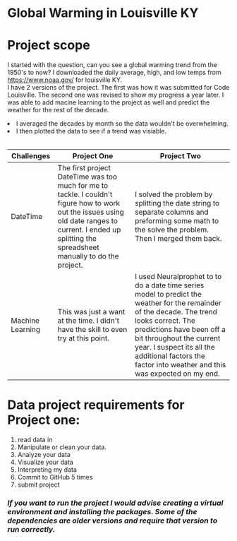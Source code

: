<h1>Global Warming in Louisville KY <h2>

<h1> <b>Project scope </b></h1>

I started with the question, can you see a global warming trend from the 1950's to now?
I downloaded the daily average, high, and low temps from https://www.noaa.gov/ for louisville KY. 
<br>
I have 2 versions of the project. The first was how it was submitted for Code Louisville. The second one was revised to show my progress a year later. I was able to add macine learning to the project as well and predict the weather for the rest of the decade. 

<li> I averaged the decades by month so the data wouldn't be overwhelming.</li>
<li> I then plotted the data to see if a trend was visiable.  </li> 
<br>

| Challenges    | Project One | Project Two |
| ----------- | ----------- | ------------ |
| DateTime      | The first project DateTime was too much for me to tackle. I couldn't figure how to work out the issues using old date ranges to current. I ended up splitting the spreadsheet manually to do the project.| I solved the problem by splitting the date string to separate columns and preforming some math to the solve the problem. Then I merged them back. |
| Machine Learning | This was just a want at the time. I didn't have the skill to even try at this point. | I used Neuralprophet to to do a date time series model to predict the weather for the remainder of the decade. The trend looks correct. The predictions have been off a bit throughout the current year. I suspect its all the additional factors the factor into weather and this was expected on my end. |


<h1><b>Data project requirements for Project one:</b></h1>

1. read data in 
2. Manipulate or clean your data. 
3. Analyze your data 
4. Visualize your data 
5. Interpreting my data
6. Commit to GitHub 5 times 
7. submit project 

<h3><b><i>If you want to run the project I would advise creating a virtual environment and installing the packages. Some of the dependencies are older versions and require that version to run correctly. </I></b></h3>


<!-- 
source venv/bin/activate
deactivate 
-->
